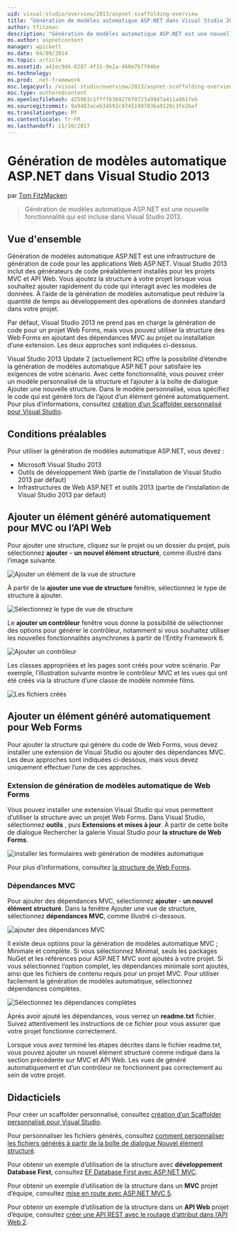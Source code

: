 ```yaml
---
uid: visual-studio/overview/2013/aspnet-scaffolding-overview
title: "Génération de modèles automatique ASP.NET dans Visual Studio 2013 | Documents Microsoft"
author: tfitzmac
description: "Génération de modèles automatique ASP.NET est une nouvelle fonctionnalité qui est incluse dans Visual Studio 2013."
ms.author: aspnetcontent
manager: wpickett
ms.date: 04/09/2014
ms.topic: article
ms.assetid: a41ec9d4-8287-4f31-9e2a-460e7b7f04be
ms.technology: 
ms.prod: .net-framework
msc.legacyurl: /visual-studio/overview/2013/aspnet-scaffolding-overview
msc.type: authoredcontent
ms.openlocfilehash: 425983c1ffff6369276f0723a9947a411a4617eb
ms.sourcegitcommit: 9a9483aceb34591c97451997036a9120c3fe2baf
ms.translationtype: MT
ms.contentlocale: fr-FR
ms.lasthandoff: 11/10/2017
---
```

<a name="aspnet-scaffolding-in-visual-studio-2013"></a>Génération de modèles automatique ASP.NET dans Visual Studio 2013
====================
par [Tom FitzMacken](https://github.com/tfitzmac)

> Génération de modèles automatique ASP.NET est une nouvelle fonctionnalité qui est incluse dans Visual Studio 2013.


## <a name="overview"></a>Vue d'ensemble

Génération de modèles automatique ASP.NET est une infrastructure de génération de code pour les applications Web ASP.NET. Visual Studio 2013 inclut des générateurs de code préalablement installés pour les projets MVC et API Web. Vous ajoutez la structure à votre projet lorsque vous souhaitez ajouter rapidement du code qui interagit avec les modèles de données. À l’aide de la génération de modèles automatique peut réduire la quantité de temps au développement des opérations de données standard dans votre projet.

Par défaut, Visual Studio 2013 ne prend pas en charge la génération de code pour un projet Web Forms, mais vous pouvez utiliser la structure des Web Forms en ajoutant des dépendances MVC au projet ou installation d’une extension. Les deux approches sont indiquées ci-dessous.

Visual Studio 2013 Update 2 (actuellement RC) offre la possibilité d’étendre la génération de modèles automatique ASP.NET pour satisfaire les exigences de votre scénario. Avec cette fonctionnalité, vous pouvez créer un modèle personnalisé de la structure et l’ajouter à la boîte de dialogue Ajouter une nouvelle structure. Dans le modèle personnalisé, vous spécifiez le code qui est généré lors de l’ajout d’un élément généré automatiquement. Pour plus d’informations, consultez [création d’un Scaffolder personnalisé pour Visual Studio](https://go.microsoft.com/fwlink/p/?LinkId=395029).

## <a name="prerequisites"></a>Conditions préalables

Pour utiliser la génération de modèles automatique ASP.NET, vous devez :

- Microsoft Visual Studio 2013
- Outils de développement Web (partie de l’installation de Visual Studio 2013 par défaut)
- Infrastructures de Web ASP.NET et outils 2013 (partie de l’installation de Visual Studio 2013 par défaut)

## <a name="add-a-scaffolded-item-to-mvc-or-web-api"></a>Ajouter un élément généré automatiquement pour MVC ou l’API Web

Pour ajouter une structure, cliquez sur le projet ou un dossier du projet, puis sélectionnez **ajouter** – **un nouvel élément structuré**, comme illustré dans l’image suivante.

![Ajouter un élément de la vue de structure](aspnet-scaffolding-overview/_static/image1.png)

À partir de la **ajouter une vue de structure** fenêtre, sélectionnez le type de structure à ajouter.

![Sélectionnez le type de vue de structure](aspnet-scaffolding-overview/_static/image2.png)

Le **ajouter un contrôleur** fenêtre vous donne la possibilité de sélectionner des options pour générer le contrôleur, notamment si vous souhaitez utiliser les nouvelles fonctionnalités asynchrones à partir de l’Entity Framework 6.

![Ajouter un contrôleur](aspnet-scaffolding-overview/_static/image3.png)

Les classes appropriées et les pages sont créés pour votre scénario. Par exemple, l’illustration suivante montre le contrôleur MVC et les vues qui ont été créés via la structure d’une classe de modèle nommée films.

![Les fichiers créés](aspnet-scaffolding-overview/_static/image4.png)

## <a name="add-a-scaffolded-item-to-web-forms"></a>Ajouter un élément généré automatiquement pour Web Forms

Pour ajouter la structure qui génère du code de Web Forms, vous devez installer une extension de Visual Studio ou ajouter des dépendances MVC. Les deux approches sont indiquées ci-dessous, mais vous devez uniquement effectuer l’une de ces approches.

### <a name="web-forms-scaffolding-extension"></a>Extension de génération de modèles automatique de Web Forms

Vous pouvez installer une extension Visual Studio qui vous permettent d’utiliser la structure avec un projet Web Forms. Dans Visual Studio, sélectionnez **outils** , puis **Extensions et mises à jour**. À partir de cette boîte de dialogue Rechercher la galerie Visual Studio pour **la structure de Web Forms**.

![installer les formulaires web génération de modèles automatique](aspnet-scaffolding-overview/_static/image5.png)

Pour plus d’informations, consultez [la structure de Web Forms](https://go.microsoft.com/fwlink/p/?LinkId=396478).

### <a name="mvc-dependencies"></a>Dépendances MVC

Pour ajouter des dépendances MVC, sélectionnez **ajouter** - **un nouvel élément structuré**. Dans la fenêtre Ajouter une vue de structure, sélectionnez **dépendances MVC**, comme illustré ci-dessous.

![ajouter des dépendances MVC](aspnet-scaffolding-overview/_static/image6.png)

Il existe deux options pour la génération de modèles automatique MVC ; Minimale et complète. Si vous sélectionnez Minimal, seuls les packages NuGet et les références pour ASP.NET MVC sont ajoutés à votre projet. Si vous sélectionnez l’option complet, les dépendances minimale sont ajoutés, ainsi que les fichiers de contenu requis pour un projet MVC. Pour utiliser facilement la génération de modèles automatique, sélectionnez dépendances complètes.

![Sélectionnez les dépendances complètes](aspnet-scaffolding-overview/_static/image7.png)

Après avoir ajouté les dépendances, vous verrez un **readme.txt** fichier. Suivez attentivement les instructions de ce fichier pour vous assurer que votre projet fonctionne correctement.

Lorsque vous avez terminé les étapes décrites dans le fichier readme.txt, vous pouvez ajouter un nouvel élément structuré comme indiqué dans la section précédente sur MVC et API Web. Les vues de généré automatiquement et d’un contrôleur ne fonctionnent pas correctement au sein de votre projet.

## <a name="tutorials"></a>Didacticiels

Pour créer un scaffolder personnalisé, consultez [création d’un Scaffolder personnalisé pour Visual Studio](https://go.microsoft.com/fwlink/p/?LinkId=395029).

Pour personnaliser les fichiers générés, consultez [comment personnaliser les fichiers générés à partir de la boîte de dialogue Nouvel élément structuré](https://blogs.msdn.com/b/webdev/archive/2013/12/26/how-to-customize-the-generated-files-from-the-new-scaffolded-item-dialog.aspx).

Pour obtenir un exemple d’utilisation de la structure avec **développement Database First**, consultez [EF Database First avec ASP.NET MVC](../../../mvc/overview/getting-started/database-first-development/setting-up-database.md).

Pour obtenir un exemple d’utilisation de la structure dans un **MVC** projet d’équipe, consultez [mise en route avec ASP.NET MVC 5](../../../mvc/overview/getting-started/introduction/getting-started.md).

Pour obtenir un exemple d’utilisation de la structure dans un **API Web** projet d’équipe, consultez [créer une API REST avec le routage d’attribut dans l’API Web 2](../../../web-api/overview/web-api-routing-and-actions/create-a-rest-api-with-attribute-routing.md).
